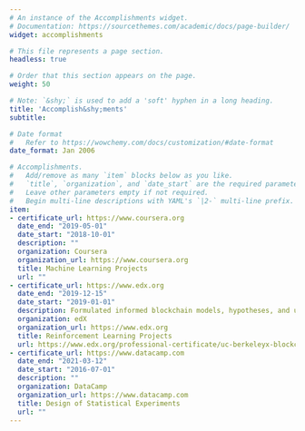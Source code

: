 ```yaml
---
# An instance of the Accomplishments widget.
# Documentation: https://sourcethemes.com/academic/docs/page-builder/
widget: accomplishments

# This file represents a page section.
headless: true

# Order that this section appears on the page.
weight: 50

# Note: `&shy;` is used to add a 'soft' hyphen in a long heading.
title: 'Accomplish&shy;ments'
subtitle:

# Date format
#   Refer to https://wowchemy.com/docs/customization/#date-format
date_format: Jan 2006

# Accomplishments.
#   Add/remove as many `item` blocks below as you like.
#   `title`, `organization`, and `date_start` are the required parameters.
#   Leave other parameters empty if not required.
#   Begin multi-line descriptions with YAML's `|2-` multi-line prefix.
item:
- certificate_url: https://www.coursera.org
  date_end: "2019-05-01"
  date_start: "2018-10-01"
  description: ""
  organization: Coursera
  organization_url: https://www.coursera.org
  title: Machine Learning Projects
  url: ""
- certificate_url: https://www.edx.org
  date_end: "2019-12-15"
  date_start: "2019-01-01"
  description: Formulated informed blockchain models, hypotheses, and use cases.
  organization: edX
  organization_url: https://www.edx.org
  title: Reinforcement Learning Projects
  url: https://www.edx.org/professional-certificate/uc-berkeleyx-blockchain-fundamentals
- certificate_url: https://www.datacamp.com
  date_end: "2021-03-12"
  date_start: "2016-07-01"
  description: ""
  organization: DataCamp
  organization_url: https://www.datacamp.com
  title: Design of Statistical Experiments
  url: ""
---
```


